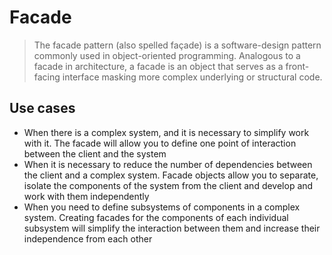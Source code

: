 ﻿# Facade

> The facade pattern (also spelled façade) is a software-design pattern commonly used in object-oriented programming. Analogous to a facade in architecture, a facade is an object that serves as a front-facing interface masking more complex underlying or structural code.

## Use cases

* When there is a complex system, and it is necessary to simplify work with it. The facade will allow you to define one point of interaction between the client and the system
* When it is necessary to reduce the number of dependencies between the client and a complex system. Facade objects allow you to separate, isolate the components of the system from the client and develop and work with them independently
* When you need to define subsystems of components in a complex system. Creating facades for the components of each individual subsystem will simplify the interaction between them and increase their independence from each other